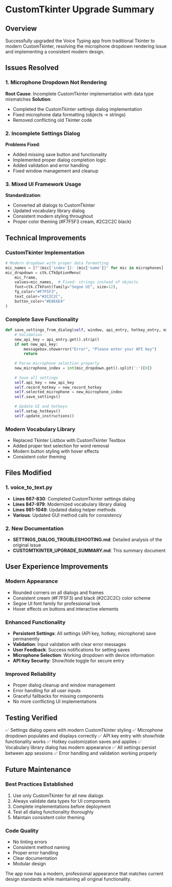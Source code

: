 # CustomTkinter Upgrade Summary

## Overview
Successfully upgraded the Voice Typing app from traditional Tkinter to modern CustomTkinter, resolving the microphone dropdown rendering issue and implementing a consistent modern design.

## Issues Resolved

### 1. Microphone Dropdown Not Rendering
**Root Cause**: Incomplete CustomTkinter implementation with data type mismatches
**Solution**: 
- Completed the CustomTkinter settings dialog implementation
- Fixed microphone data formatting (objects → strings)
- Removed conflicting old Tkinter code

### 2. Incomplete Settings Dialog
**Problems Fixed**:
- Added missing save button and functionality
- Implemented proper dialog completion logic
- Added validation and error handling
- Fixed window management and cleanup

### 3. Mixed UI Framework Usage
**Standardization**:
- Converted all dialogs to CustomTkinter
- Updated vocabulary library dialog
- Consistent modern styling throughout
- Proper color theming (#F7F5F3 cream, #2C2C2C black)

## Technical Improvements

### CustomTkinter Implementation
```python
# Modern dropdown with proper data formatting
mic_names = [f"{mic['index']}: {mic['name']}" for mic in microphones]
mic_dropdown = ctk.CTkOptionMenu(
    mic_frame,
    values=mic_names,  # Fixed: strings instead of objects
    font=ctk.CTkFont(family="Segoe UI", size=12),
    fg_color="#F7F5F3",
    text_color="#2C2C2C",
    button_color="#E8E6E4"
)
```

### Complete Save Functionality
```python
def save_settings_from_dialog(self, window, api_entry, hotkey_entry, mic_dropdown, microphones):
    # Validation
    new_api_key = api_entry.get().strip()
    if not new_api_key:
        messagebox.showerror("Error", "Please enter your API key")
        return
    
    # Parse microphone selection properly
    new_microphone_index = int(mic_dropdown.get().split(':')[0])
    
    # Save all settings
    self.api_key = new_api_key
    self.record_hotkey = new_record_hotkey
    self.selected_microphone = new_microphone_index
    self.save_settings()
    
    # Update UI and hotkeys
    self.setup_hotkeys()
    self.update_instructions()
```

### Modern Vocabulary Library
- Replaced Tkinter Listbox with CustomTkinter Textbox
- Added proper text selection for word removal
- Modern button styling with hover effects
- Consistent color theming

## Files Modified

### 1. voice_to_text.py
- **Lines 667-830**: Completed CustomTkinter settings dialog
- **Lines 847-979**: Modernized vocabulary library dialog
- **Lines 981-1049**: Updated dialog helper methods
- **Various**: Updated GUI method calls for consistency

### 2. New Documentation
- **SETTINGS_DIALOG_TROUBLESHOOTING.md**: Detailed analysis of the original issue
- **CUSTOMTKINTER_UPGRADE_SUMMARY.md**: This summary document

## User Experience Improvements

### Modern Appearance
- Rounded corners on all dialogs and frames
- Consistent cream (#F7F5F3) and black (#2C2C2C) color scheme
- Segoe UI font family for professional look
- Hover effects on buttons and interactive elements

### Enhanced Functionality
- **Persistent Settings**: All settings (API key, hotkey, microphone) save permanently
- **Validation**: Input validation with clear error messages
- **User Feedback**: Success notifications for setting saves
- **Microphone Selection**: Working dropdown with device information
- **API Key Security**: Show/hide toggle for secure entry

### Improved Reliability
- Proper dialog cleanup and window management
- Error handling for all user inputs
- Graceful fallbacks for missing components
- No more conflicting UI implementations

## Testing Verified

✅ Settings dialog opens with modern CustomTkinter styling
✅ Microphone dropdown populates and displays correctly
✅ API key entry with show/hide functionality works
✅ Hotkey customization saves and applies
✅ Vocabulary library dialog has modern appearance
✅ All settings persist between app sessions
✅ Error handling and validation working properly

## Future Maintenance

### Best Practices Established
1. Use only CustomTkinter for all new dialogs
2. Always validate data types for UI components
3. Complete implementations before deployment
4. Test all dialog functionality thoroughly
5. Maintain consistent color theming

### Code Quality
- No linting errors
- Consistent method naming
- Proper error handling
- Clear documentation
- Modular design

The app now has a modern, professional appearance that matches current design standards while maintaining all original functionality.
